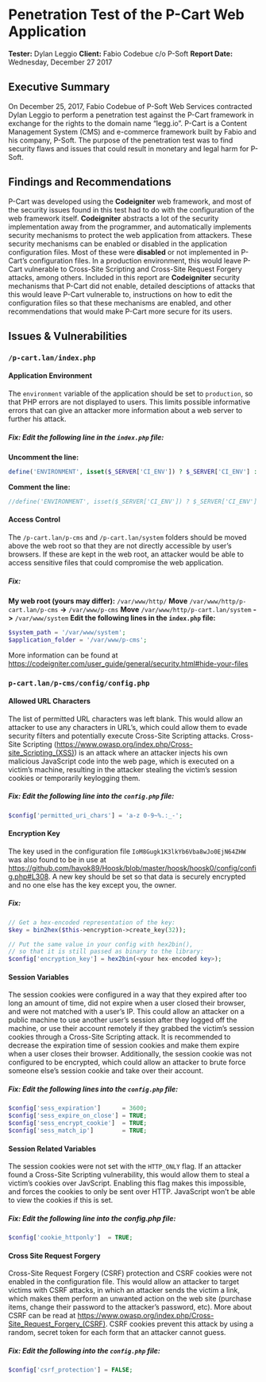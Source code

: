 # Penetration Test of the P-Cart Web Application
**Tester:** Dylan Leggio
**Client:** Fabio Codebue c/o P-Soft
**Report Date:** Wednesday, December 27 2017

## Executive Summary
On December 25, 2017, Fabio Codebue of P-Soft Web Services contracted Dylan Leggio to perform a penetration test against the P-Cart framework in exchange for the rights to the domain name “legg.io”. P-Cart is a Content Management System (CMS) and e-commerce framework built by Fabio and his company, P-Soft. The purpose of the penetration test was to find security flaws and issues that could result in monetary and legal harm for P-Soft.

## Findings and Recommendations
P-Cart was developed using the **Codeigniter** web framework, and most of the security issues found in this test had to do with the configuration of the web framework itself. **Codeigniter** abstracts a lot of the security implementation away from the programmer, and automatically implements security mechanisms to protect the web application from attackers. These security mechanisms can be enabled or disabled in the application configuration files. Most of these were **disabled** or not implemented in P-Cart’s configuration files. In a production environment, this would leave P-Cart vulnerable to Cross-Site Scripting and Cross-Site Request Forgery attacks, among others. Included in this report are **Codeigniter** security mechanisms that P-Cart did not enable, detailed desciptions of attacks that this would leave P-Cart vulnerable to, instructions on how to edit the configuration files so that these mechanisms are enabled, and other recommendations that would make P-Cart more secure for its users.

## Issues & Vulnerabilities

### `/p-cart.lan/index.php`

#### Application Environment
The `environment` variable of the application should be set to `production`, so that PHP errors are not displayed to users. This limits possible informative errors that can give an attacker more information about a web server to further his attack.
##### Fix: Edit the following line in the `index.php` file:
**Uncomment the line:**
```php
define('ENVIRONMENT', isset($_SERVER['CI_ENV']) ? $_SERVER['CI_ENV'] : 'production');
```
**Comment the line:**
```php
//define('ENVIRONMENT', isset($_SERVER['CI_ENV']) ? $_SERVER['CI_ENV'] : 'development');
```

#### Access Control
The `/p-cart.lan/p-cms` and `/p-cart.lan/system` folders should be moved above the web root so that they are not directly accessible by user’s browsers. If these are kept in the web root, an attacker would be able to access sensitive files that could compromise the web application.

##### Fix:
**My web root (yours may differ):** `/var/www/http/`
**Move** `/var/www/http/p-cart.lan/p-cms` **->** `/var/www/p-cms`
**Move** `/var/www/http/p-cart.lan/system` **->** `/var/www/system`
**Edit the following lines in the `index.php` file:**
```php
$system_path = '/var/www/system';
$application_folder = '/var/www/p-cms';
```
More information can be found at https://codeigniter.com/user_guide/general/security.html#hide-your-files

### `p-cart.lan/p-cms/config/config.php`


#### Allowed URL Characters
The list of permitted URL characters was left blank. This would allow an attacker to use any characters in URL’s, which could allow them to evade security filters and potentially execute Cross-Site Scripting attacks. Cross-Site Scripting (https://www.owasp.org/index.php/Cross-site_Scripting_(XSS)) is an attack where an attacker injects his own malicious JavaScript code into the web page, which is executed on a victim’s machine, resulting in the attacker stealing the victim’s session cookies or temporarily keylogging them.

##### Fix: Edit the following line into the `config.php` file:

```php
$config['permitted_uri_chars'] = 'a-z 0-9~%.:_-';
```

#### Encryption Key
The key used in the configuration file `IoM8Gugk1K3lkYb6Vba8wJo0EjN64ZHW` was also found to be in use at https://github.com/havok89/Hoosk/blob/master/hoosk/hoosk0/config/config.php#L308. A new key should be set so that data is securely encrypted and no one else has the key except you, the owner.
##### Fix:
```php
// Get a hex-encoded representation of the key:
$key = bin2hex($this->encryption->create_key(32));

// Put the same value in your config with hex2bin(),
// so that it is still passed as binary to the library:
$config['encryption_key'] = hex2bin(<your hex-encoded key>);
```

#### Session Variables
The session cookies were configured in a way that they expired after too long an amount of time, did not expire when a user closed their browser, and were not matched with a user’s IP. This could allow an attacker on a public machine to use another user’s session after they logged off the machine, or use their account remotely if they grabbed the victim’s session cookies through a Cross-Site Scripting attack. It is recommended to decrease the expiration time of session cookies and make them expire when a user closes their browser. Additionally, the session cookie was not configured to be encrypted, which could allow an attacker to brute force someone else’s session cookie and take over their account.
##### Fix: Edit the following lines into the `config.php` file:
```php
$config['sess_expiration']      = 3600;
$config['sess_expire_on_close'] = TRUE;
$config['sess_encrypt_cookie']  = TRUE;
$config['sess_match_ip']        = TRUE;
```

#### Session Related Variables
The session cookies were not set with the `HTTP_ONLY` flag. If an attacker found a Cross-Site Scripting vulnerability, this would allow them to steal a victim’s cookies over JavScript. Enabling this flag makes this impossible, and forces the cookies to only be sent over HTTP. JavaScript won’t be able to view the cookies if this is set.
##### Fix: Edit the following line into the config.php file:
```php
$config['cookie_httponly'] 	= TRUE;
```

#### Cross Site Request Forgery
Cross-Site Request Forgery (CSRF) protection and CSRF cookies were not enabled in the configuration file. This would allow an attacker to target victims with CSRF attacks, in which an attacker sends the victim a link, which makes them perform an unwanted action on the web site (purchase items, change their password to the attacker’s password, etc). More about CSRF can be read at https://www.owasp.org/index.php/Cross-Site_Request_Forgery_(CSRF). CSRF cookies prevent this attack by using a random, secret token for each form that an attacker cannot guess.
##### Fix: Edit the following into the `config.php` file:
```php
$config['csrf_protection'] = FALSE;
```





